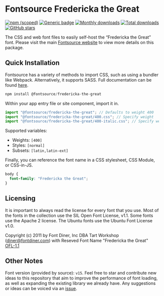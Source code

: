 # Fontsource Fredericka the Great

[![npm (scoped)](https://img.shields.io/npm/v/@fontsource/fredericka-the-great?color=brightgreen)](https://www.npmjs.com/package/@fontsource/fredericka-the-great) [![Generic badge](https://img.shields.io/badge/fontsource-passing-brightgreen)](https://github.com/fontsource/fontsource) [![Monthly downloads](https://badgen.net/npm/dm/@fontsource/fredericka-the-great)](https://github.com/fontsource/fontsource) [![Total downloads](https://badgen.net/npm/dt/@fontsource/fredericka-the-great)](https://github.com/fontsource/fontsource) [![GitHub stars](https://img.shields.io/github/stars/fontsource/fontsource.svg?style=social&label=Star)](https://github.com/fontsource/fontsource/stargazers)

The CSS and web font files to easily self-host the “Fredericka the Great” font. Please visit the main [Fontsource website](https://fontsource.org/fonts/fredericka-the-great) to view more details on this package.

## Quick Installation

Fontsource has a variety of methods to import CSS, such as using a bundler like Webpack. Alternatively, it supports SASS. Full documentation can be found [here](https://fontsource.org/docs/getting-started/introduction).

```javascript
npm install @fontsource/fredericka-the-great
```

Within your app entry file or site component, import it in.

```javascript
import "@fontsource/fredericka-the-great"; // Defaults to weight 400
import "@fontsource/fredericka-the-great/400.css"; // Specify weight
import "@fontsource/fredericka-the-great/400-italic.css"; // Specify weight and style

```

Supported variables:
- Weights: `[400]`
- Styles: `[normal]`
- Subsets: `[latin,latin-ext]`

Finally, you can reference the font name in a CSS stylesheet, CSS Module, or CSS-in-JS.

```css
body {
  font-family: "Fredericka the Great";
}
```

## Licensing
It is important to always read the license for every font that you use.
Most of the fonts in the collection use the SIL Open Font License, v1.1. Some fonts use the Apache 2 license. The Ubuntu fonts use the Ubuntu Font License v1.0.

Copyright (c) 2011 by Font Diner, Inc DBA Tart Workshop (diner@fontdiner.com) with Reseved Font Name "Fredericka the Great"
[OFL-1.1](http://scripts.sil.org/OFL)

## Other Notes
Font version (provided by source): `v15`.
Feel free to star and contribute new ideas to this repository that aim to improve the performance of font loading, as well as expanding the existing library we already have. Any suggestions or ideas can be voiced via an [issue](https://github.com/fontsource/fontsource/issues).